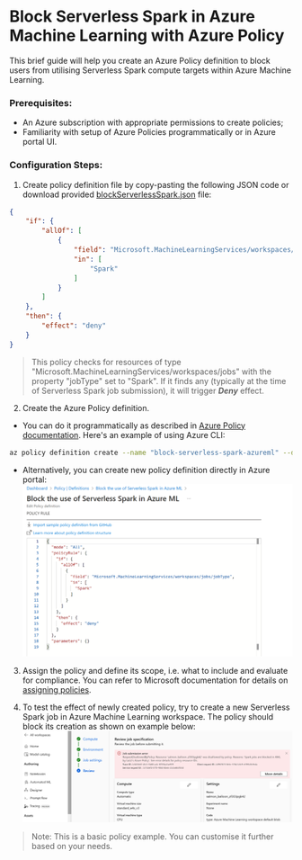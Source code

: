 # Block Serverless Spark in Azure Machine Learning with Azure Policy
This brief guide will help you create an Azure Policy definition to block users from utilising Serverless Spark compute targets within Azure Machine Learning.

### Prerequisites:
- An Azure subscription with appropriate permissions to create policies;
- Familiarity with setup of Azure Policies programmatically or in Azure portal UI.

### Configuration Steps:

1. Create policy definition file by copy-pasting the following JSON code or download provided [blockServerlessSpark.json](blockServerlessSpark.json) file:
``` JSON
{
    "if": {
        "allOf": [
            {
                "field": "Microsoft.MachineLearningServices/workspaces/jobs/jobType",
                "in": [
                    "Spark"
                ]
            }
        ]
    },
    "then": {
        "effect": "deny"
    }
}
```

> This policy checks for resources of type "Microsoft.MachineLearningServices/workspaces/jobs" with the property "jobType" set to "Spark". If it finds any (typically at the time of Serverless Spark job submission), it will trigger _**Deny**_ effect.

2. Create the Azure Policy definition.
 - You can do it programmatically as described in [Azure Policy documentation](https://learn.microsoft.com/en-us/azure/governance/policy/how-to/programmatically-create). Here's an example of using Azure CLI:
``` Bash
az policy definition create --name "block-serverless-spark-azureml" --display-name "Block the use of Serverless Spark in Azure ML" --description "This policy blocks the use of Serverless Spark in Azure ML" --rules <PATH TO JSON DEFINITION FILE, e.g. blockServerlessSpark.json> --mode All
```
- Alternatively, you can create new policy definition directly in Azure portal:
![Az_Policy_Definition_UI](images/azpolicy_definition.png)

3. Assign the policy and define its scope, i.e. what to include and evaluate for compliance. You can refer to Microsoft documentation for details on [assigning policies](https://learn.microsoft.com/en-us/azure/governance/policy/concepts/assignment-structure).

4. To test the effect of newly created policy, try to create a new Serverless Spark job in Azure Machine Learning workspace. The policy should block its creation as shown on example below:
![Az_Policy_Effect](images/azpolicy_effect.png)

> Note: This is a basic policy example. You can customise it further based on your needs.
